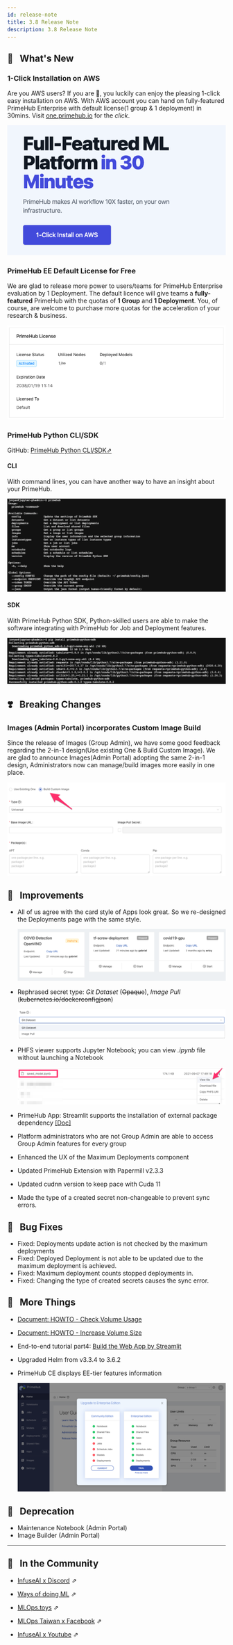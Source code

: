 ```yaml
---
id: release-note
title: 3.8 Release Note
description: 3.8 Release Note
---
```


## 🌟 &NonBreakingSpace; What's New

### 1-Click Installation on AWS

Are you AWS users? If you are 🎉, you luckily can enjoy the pleasing 1-click easy installation on AWS. With AWS account you can hand on fully-featured PrimeHub Enterprise with default license(1 group & 1 deployment) in 30mins. Visit [one.primehub.io](https://one.primehub.io) for the *click*.

![](assets/release-v38-1-click.png)

### PrimeHub EE Default License for Free

We are glad to release more power to users/teams for PrimeHub Enterprise evaluation  by 1 Deployment. The default licence will give teams a **fully-featured** PrimeHub with the quotas of **1 Group** and **1 Deployment**. You, of course, are welcome to purchase more quotas for the acceleration of your research & business.

![](assets/release-v38-default-license.png)


### PrimeHub Python CLI/SDK

GitHub: [PrimeHub Python CLI/SDK&neArr;](https://github.com/InfuseAI/primehub-python-sdk)

#### CLI

With command lines, you can have another way to have an insight about your PrimeHub.

![](assets/release-v38-cli.png)

#### SDK

With PrimeHub Python SDK, Python-skilled users are able to make the software integrating with PrimeHub for Job and Deployment features.

![](assets/release-v38-sdk.png)


## ❣️ &NonBreakingSpace; Breaking Changes

### Images (Admin Portal) incorporates Custom Image Build

Since the release of Images (Group Admin), we have some good feedback regarding the 2-in-1 design(Use existing One & Build Custom Image). We are glad to announce Images(Admin Portal) adopting the same 2-in-1 design, Administrators now can manage/build images more easily in one place.

![](assets/release-v38-custom-image.png)

## 🚀 &NonBreakingSpace; Improvements

+ All of us agree with the card style of Apps look great. So we re-designed the Deployments page with the same style.
  
  ![](assets/release-v38-card-style.png)

+ Rephrased secret type: *Git Dataset* (~~Opaque~~), *Image Pull* (~~kubernetes.io/dockerconfigjson~~)
  
  ![](assets/release-v38-secret-type.png)

+ PHFS viewer supports Jupyter Notebook; you can view *.ipynb* file without launching a Notebook
  
  ![](assets/release-v38-notebook-viewer.png)

+ PrimeHub App: Streamlit supports the installation of external package dependency [[Doc]](primehub-app-builtin-streamlit#external-dependencies)
+ Platform administrators who are not Group Admin are able to access Group Admin features for every group
+ Enhanced the UX of the Maximum Deployments component
+ Updated PrimeHub Extension with Papermill v2.3.3
+ Updated cudnn version to keep pace with Cuda 11
+ Made the type of a created secret non-changeable to prevent sync errors.


## 🧰 &NonBreakingSpace; Bug Fixes

+ Fixed: Deployments update action is not checked by the maximum deployments
+ Fixed: Deployed Deployment is not able to be updated due to the maximum deployment is achieved.
+ Fixed: Maximum deployment counts stopped deployments in.
+ Fixed: Changing the type of created secrets causes the sync error.

## 💫 &NonBreakingSpace; More Things

+ [Document: HOWTO - Check Volume Usage](tasks/howto-check-vol-usage)
+ [Document: HOWTO - Increase Volume Size](tasks/howto-resize-vol)

+ End-to-end tutorial part4: [Build the Web App by Streamlit](primehub-end-to-end-tutorial-4)

+ Upgraded Helm from v3.3.4 to 3.6.2

+ PrimeHub CE displays EE-tier features information
  
  ![](assets/release-v38-ce-pro.png)





## 🌇 &NonBreakingSpace; Deprecation

+ Maintenance Notebook (Admin Portal)
+ Image Builder (Admin Portal)

---

## 🎪 &NonBreakingSpace; In the Community

+ [InfuseAI x Discord](https://discord.gg/CrAxQznedH) &neArr;

+ [Ways of doing ML](https://waysof.ml) &neArr;

+ [MLOps.toys](https://mlops.toys/) &neArr;

+ [MLOps Taiwan x Facebook](https://www.facebook.com/groups/mlopstw/) &neArr;

+ [InfuseAI x Youtube](https://www.youtube.com/channel/UCbbRUfqKPWfZxZY62Pian-g) &neArr;
